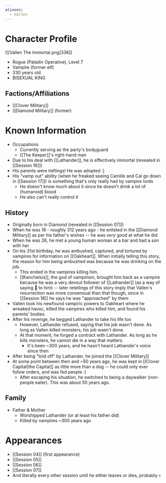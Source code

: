 ```yaml
---
aliases:
  - Vallen
---
```


# Character Profile
![[Vallen The Immortal.png|336]]
- Rogue (Paladin Operative), Level 7
- Vampire (former elf)
- 330 years old
- BISEXUAL KING
## Factions/Affiliations
- [[Clover Military]]
- [[Diamond Military]] (former)

# Known Information
- Occupations
	- Currently serving as the party's bodyguard
	- [[The Keeper]]'s right-hand man
- Due to his deal with [[Lathander]], he is effectively immortal (revealed in [[Session 16]])
- His parents were tieflings! He was adopted :]
- His "vamp out" ability (when he freaked seeing Camille and Cal go down in [[Session 17]]) is something that's only really had by vampire lords
	- He doesn't know much about it since he doesn't drink a lot of (humanoid) blood
	- He also can't really control it

## History
- Originally born in Diamond (revealed in [[Session 07]])
- When he was 18 - roughly 312 years ago - he enlisted in the [[Diamond Military]] as per his father's wishes -- he was *very* good at what he did
- When he was 26, he met a young human woman at a bar and had a son with her
- On his 31st birthday, he was ambushed, captured, and tortured by vampires for information on [[Oakheart]]. When initially telling this story, the reason for him being ambushed was because he was drinking on the job.
	- This ended in the vampires killing him.
	- [[Kanchelsis]], the god of vampirism, brought him back as a vampire because he was a very devout follower of [[Lathander]] (as a way of saying 🖕 to him) -- later retellings of this story imply that Vallen's resurrection was more consensual than that though, since in [[Session 18]] he says he was "approached" by them
- Vallen took his newfound vampiric powers to Oakheart where he wreaked havoc, killed the vampires who killed him, and found his parents' bodies.
- After his revenge, he begged Lathander to take his life too
	- However, Lathander refused, saying that his job wasn't done. As long as Vallen killed monsters, his job wasn't done.
	- At that moment, he forged a contract with Lathander. As long as he kills monsters, he cannot die in a way that matters.
		- It's been ~300 years, and he hasn't heard Lathander's voice since then
- After being "told off" by Lathander, he joined the [[Clover Military]]
- At some point between then and ~50 years ago, he was kept in [[Clover Capital|the Capital]] as little more than a dog -- he could only ever follow orders, and was fed people :(
	- After escaping his situation, he switched to being a daywalker (non-people eater). This was about 50 years ago.

## Family
- Father & Mother
	- Worshipped Lathander (or at least his father did)
	- Killed by vampires ~300 years ago

# Appearances
- [[Session 04]] (first appearance)
- [[Session 05]]
- [[Session 06]]
- [[Session 07]]
- And literally every other session until he either leaves or dies, probably 💀